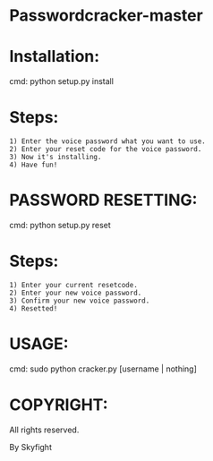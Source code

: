 # Passwordcracker-master


# Installation:

cmd:    python setup.py install

# Steps:
    1) Enter the voice password what you want to use.
    2) Enter your reset code for the voice password.
    3) Now it's installing.
    4) Have fun!

# PASSWORD RESETTING:

cmd:    python setup.py reset

# Steps:
    1) Enter your current resetcode.
    2) Enter your new voice password.
    3) Confirm your new voice password.
    4) Resetted!

# USAGE:

cmd:    sudo python cracker.py [username | nothing]

# COPYRIGHT:

All rights reserved.

By Skyfight
